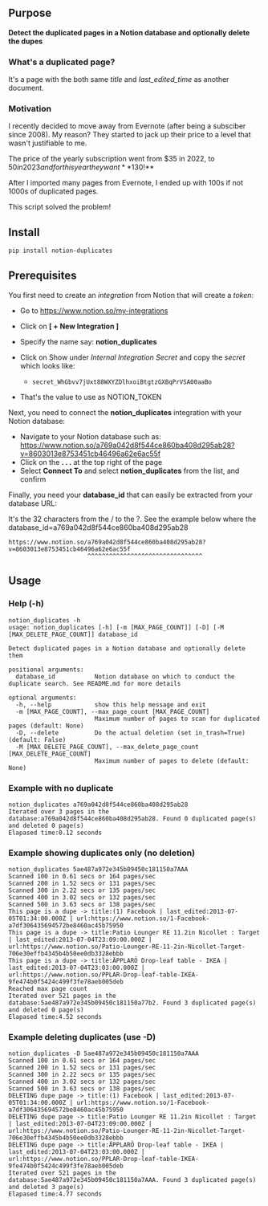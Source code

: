 ## Purpose

**Detect the duplicated pages in a Notion database and optionally delete the dupes**

### What's a duplicated page?
It's a page with the both same _title_ and _last_edited_time_ as another document.

### Motivation
I recently decided to move away from Evernote (after being a subsciber since 2008). 
My reason? They started to jack up their price to a level that wasn't justifiable to me.

The price of the yearly subscription went from $35 in 2022, to $50 in 2023 and for this year they want **$130!** 

After I imported many pages from Evernote, I ended up with 100s if not 1000s of duplicated pages.

This script solved the problem! 

## Install

```sh
pip install notion-duplicates
```

## Prerequisites

You first need to create an *integration* from Notion that will create a *token*:

- Go to https://www.notion.so/my-integrations
- Click on **[ + New Integration ]**
- Specify the name say: **notion_duplicates**
- Click on Show under *Internal Integration Secret* and copy the *secret* which looks like:

  - `secret_WhGbvv7jUxt88WXYZDlhxoiBtgtzGXBqPrVSA00aaBo`
- That's the value to use as NOTION_TOKEN

Next, you need to connect the **notion_duplicates** integration with your Notion database:

- Navigate to your Notion database such as: https://www.notion.so/a769a042d8f544ce860ba408d295ab28?v=8603013e8753451cb46496a62e6ac55f
- Click on the **. . .** at the top right of the page
- Select **Connect To** and select **notion_duplicates** from the list, and confirm

Finally, you need your **database_id** that can easily be extracted from your database URL:

It's the 32 characters from the / to the ?. See the example below where the database_id=a769a042d8f544ce860ba408d295ab28

```commandline
https://www.notion.so/a769a042d8f544ce860ba408d295ab28?v=8603013e8753451cb46496a62e6ac55f
                      ^^^^^^^^^^^^^^^^^^^^^^^^^^^^^^^^
```

## Usage

### Help (-h)

```commandline
notion_duplicates -h
usage: notion_duplicates [-h] [-m [MAX_PAGE_COUNT]] [-D] [-M [MAX_DELETE_PAGE_COUNT]] database_id

Detect duplicated pages in a Notion database and optionally delete them

positional arguments:
  database_id           Notion database on which to conduct the duplicate search. See README.md for more details

optional arguments:
  -h, --help            show this help message and exit
  -m [MAX_PAGE_COUNT], --max_page_count [MAX_PAGE_COUNT]
                        Maximum number of pages to scan for duplicated pages (default: None)
  -D, --delete          Do the actual deletion (set in_trash=True) (default: False)
  -M [MAX_DELETE_PAGE_COUNT], --max_delete_page_count [MAX_DELETE_PAGE_COUNT]
                        Maximum number of pages to delete (default: None)
```

### Example with no duplicate
```commandline
notion_duplicates a769a042d8f544ce860ba408d295ab28
Iterated over 3 pages in the database:a769a042d8f544ce860ba408d295ab28. Found 0 duplicated page(s) and deleted 0 page(s)
Elapased time:0.12 seconds
```

### Example showing duplicates only (no deletion)
```commandline
notion_duplicates 5ae487a972e345b09450c181150a7AAA
Scanned 100 in 0.61 secs or 164 pages/sec
Scanned 200 in 1.52 secs or 131 pages/sec
Scanned 300 in 2.22 secs or 135 pages/sec
Scanned 400 in 3.02 secs or 132 pages/sec
Scanned 500 in 3.63 secs or 138 pages/sec
This page is a dupe -> title:(1) Facebook | last_edited:2013-07-05T01:34:00.000Z | url:https://www.notion.so/1-Facebook-a7df306435694572be8460ac45b75950
This page is a dupe -> title:Patio Lounger RE 11.2in Nicollet : Target | last_edited:2013-07-04T23:09:00.000Z | url:https://www.notion.so/Patio-Lounger-RE-11-2in-Nicollet-Target-706e30effb4345b4b50ee0db3328ebbb
This page is a dupe -> title:ÄPPLARÖ Drop-leaf table - IKEA | last_edited:2013-07-04T23:03:00.000Z | url:https://www.notion.so/PPLAR-Drop-leaf-table-IKEA-9fe474b0f5424c499f3fe78aeb005deb
Reached max page count
Iterated over 521 pages in the database:5ae487a972e345b09450c181150a77b2. Found 3 duplicated page(s) and deleted 0 page(s)
Elapased time:4.52 seconds
```

### Example deleting duplicates (use -D)
```commandline
notion_duplicates -D 5ae487a972e345b09450c181150a7AAA
Scanned 100 in 0.61 secs or 164 pages/sec
Scanned 200 in 1.52 secs or 131 pages/sec
Scanned 300 in 2.22 secs or 135 pages/sec
Scanned 400 in 3.02 secs or 132 pages/sec
Scanned 500 in 3.63 secs or 138 pages/sec
DELETING dupe page -> title:(1) Facebook | last_edited:2013-07-05T01:34:00.000Z | url:https://www.notion.so/1-Facebook-a7df306435694572be8460ac45b75950
DELETING dupe page -> title:Patio Lounger RE 11.2in Nicollet : Target | last_edited:2013-07-04T23:09:00.000Z | url:https://www.notion.so/Patio-Lounger-RE-11-2in-Nicollet-Target-706e30effb4345b4b50ee0db3328ebbb
DELETING dupe page -> title:ÄPPLARÖ Drop-leaf table - IKEA | last_edited:2013-07-04T23:03:00.000Z | url:https://www.notion.so/PPLAR-Drop-leaf-table-IKEA-9fe474b0f5424c499f3fe78aeb005deb
Iterated over 521 pages in the database:5ae487a972e345b09450c181150a7AAA. Found 3 duplicated page(s) and deleted 3 page(s)
Elapased time:4.77 seconds
```



